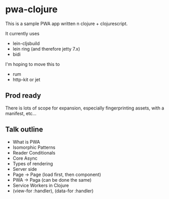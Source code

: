 # pwa-clojure

This is a sample PWA app written n clojure + clojurescript.

It currently uses

* lein-cljsbuild
* lein ring (and therefore jetty 7.x)
* bidi

I'm hoping to move this to

* rum
* http-kit or jet

## Prod ready

There is lots of scope for expansion, especially fingerprinting assets, with a manifest, etc...

## Talk outline

* What is PWA
* Isomorphic Patterns
* Reader Conditionals
* Core Async
* Types of rendering
 * Server side
 * Page -> Page (load first, then component)
 * PWA -> Paga (can be done the same)
* Service Workers in Clojure
* (view-for :handler), (data-for :handler)
